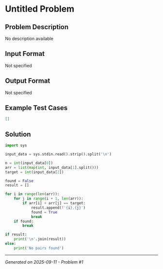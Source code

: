 # Untitled Problem

## Problem Description
No description available

## Input Format
Not specified

## Output Format
Not specified

## Example Test Cases
```json
[]
```

## Solution
```python
import sys

input_data = sys.stdin.read().strip().split('\n')

n = int(input_data[0])
arr = list(map(int, input_data[1].split()))
target = int(input_data[2])

found = False
result = []

for i in range(len(arr)):
    for j in range(i + 1, len(arr)):
        if arr[i] + arr[j] == target:
            result.append(f'{i},{j}')
            found = True
            break
    if found:
        break

if result:
    print('\n'.join(result))
else:
    print('No pairs found')
```

---
*Generated on 2025-09-11 - Problem #1*